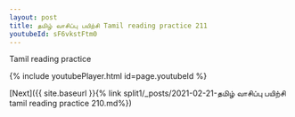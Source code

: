 ```yaml
---
layout: post
title: தமிழ் வாசிப்பு பயிற்சி Tamil reading practice 211
youtubeId: sF6vkstFtm0
---
```

 
 
Tamil reading practice
 
 
 
 
 


{% include youtubePlayer.html id=page.youtubeId %}
 
[Next]({{ site.baseurl }}{% link  split1/_posts/2021-02-21-தமிழ் வாசிப்பு பயிற்சி tamil reading practice 210.md%})
 
